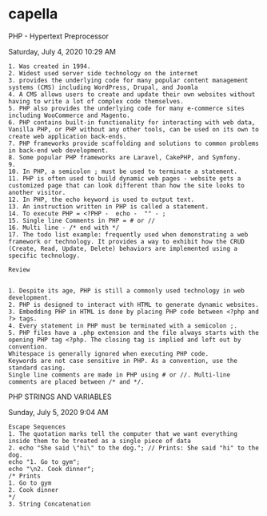 # capella

PHP - Hypertext Preprocessor

Saturday, July 4, 2020
10:29 AM

	1. Was created in 1994.
	2. Widest used server side technology on the internet
	3. provides the underlying code for many popular content management systems (CMS) including WordPress, Drupal, and Joomla
	4. A CMS allows users to create and update their own websites without having to write a lot of complex code themselves.
	5. PHP also provides the underlying code for many e-commerce sites including WooCommerce and Magento. 
	6. PHP contains built-in functionality for interacting with web data, Vanilla PHP, or PHP without any other tools, can be used on its own to create web application back-ends.
	7. PHP frameworks provide scaffolding and solutions to common problems in back-end web development.
	8. Some popular PHP frameworks are Laravel, CakePHP, and Symfony.
	9. 
	10. In PHP, a semicolon ; must be used to terminate a statement.
	11. PHP is often used to build dynamic web pages - website gets a customized page that can look different than how the site looks to another visitor.
	12. In PHP, the echo keyword is used to output text.
	13. An instruction written in PHP is called a statement.
	14. To execute PHP = <?PHP -  echo -  "" - ;
	15. Single line Comments in PHP = # or //
	16. Multi line - /* end with */
	17. The todo list example: frequently used when demonstrating a web framework or technology. It provides a way to exhibit how the CRUD (Create, Read, Update, Delete) behaviors are implemented using a specific technology.

	Review
	
	
	1. Despite its age, PHP is still a commonly used technology in web development.
	2. PHP is designed to interact with HTML to generate dynamic websites.
	3. Embedding PHP in HTML is done by placing PHP code between <?php and ?> tags.
	4. Every statement in PHP must be terminated with a semicolon ;.
	5. PHP files have a .php extension and the file always starts with the opening PHP tag <?php. The closing tag is implied and left out by convention.
	Whitespace is generally ignored when executing PHP code.
	Keywords are not case sensitive in PHP. As a convention, use the standard casing.
	Single line comments are made in PHP using # or //. Multi-line comments are placed between /* and */.

PHP STRINGS AND VARIABLES

Sunday, July 5, 2020
9:04 AM

	Escape Sequences
	1. The quotation marks tell the computer that we want everything inside them to be treated as a single piece of data
	2. echo "She said \"hi\" to the dog."; // Prints: She said "hi" to the dog.
	echo "1. Go to gym";
	echo "\n2. Cook dinner"; 
	/* Prints
	1. Go to gym
	2. Cook dinner
	*/
	3. String Concatenation

